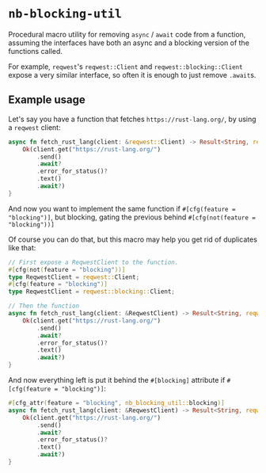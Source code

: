 # `nb-blocking-util`

Procedural macro utility for removing `async` / `await` code from a function, assuming the interfaces have both an async and a blocking version of the functions called.

For example, `reqwest`'s `reqwest::Client` and `reqwest::blocking::Client` expose a very similar interface, so often it is enough to just remove `.await`s.

## Example usage

Let's say you have a function that fetches `https://rust-lang.org/`, by using a `reqwest` client:

```rust
async fn fetch_rust_lang(client: &reqwest::Client) -> Result<String, reqwest::Error> {
    Ok(client.get("https://rust-lang.org/")
        .send()
        .await?
        .error_for_status()?
        .text()
        .await?)
}
```

And now you want to implement the same function if `#[cfg(feature = "blocking")]`, but blocking, gating the previous behind `#[cfg(not(feature = "blocking"))]`

Of course you can do that, but this macro
may help you get rid of duplicates like that:

```rust
// First expose a ReqwestClient to the function.
#[cfg(not(feature = "blocking"))]
type ReqwestClient = reqwest::Client;
#[cfg(feature = "blocking")]
type ReqwestClient = reqwest::blocking::Client;

// Then the function
async fn fetch_rust_lang(client: &ReqwestClient) -> Result<String, reqwest::Error> {
    Ok(client.get("https://rust-lang.org/")
        .send()
        .await?
        .error_for_status()?
        .text()
        .await?)
}
```

And now everything left is put it behind
the `#[blocking]` attribute if `#[cfg(feature = "blocking")]`:

```rust
#[cfg_attr(feature = "blocking", nb_blocking_util::blocking)]
async fn fetch_rust_lang(client: &ReqwestClient) -> Result<String, reqwest::Error> {
    Ok(client.get("https://rust-lang.org/")
        .send()
        .await?
        .error_for_status()?
        .text()
        .await?)
}
```